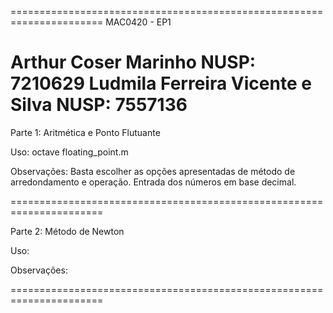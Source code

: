 ======================================================================
MAC0420 - EP1

Arthur Coser Marinho                                     NUSP: 7210629 
Ludmila Ferreira Vicente e Silva                         NUSP: 7557136
======================================================================

Parte 1: Aritmética e Ponto Flutuante

Uso:
	octave floating_point.m

Observações:
	Basta escolher as opções apresentadas de método de arredondamento 
	e operação. Entrada dos números em base decimal.

======================================================================

Parte 2: Método de Newton

Uso:


Observações:


======================================================================
